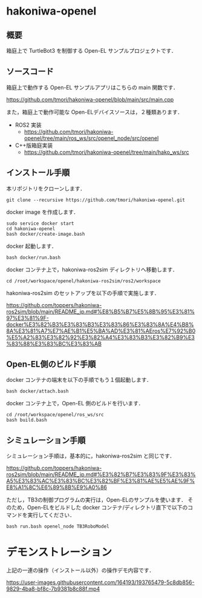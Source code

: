 # hakoniwa-openel

## 概要

箱庭上で TurtleBot3 を制御する Open-EL サンプルプロジェクトです．

## ソースコード

箱庭上で動作する Open-EL サンプルアプリはこちらの main 関数です．

https://github.com/tmori/hakoniwa-openel/blob/main/src/main.cpp

また，箱庭上で動作可能な Open-ELデバイスソースは，２種類あります．

* ROS2 実装
  * https://github.com/tmori/hakoniwa-openel/tree/main/ros_ws/src/openel_node/src/openel
* C++版箱庭実装
  * https://github.com/tmori/hakoniwa-openel/tree/main/hako_ws/src

## インストール手順

本リポジトリをクローンします．

```
git clone --recursive https://github.com/tmori/hakoniwa-openel.git
```

docker image を作成します．

```
sudo service docker start
cd hakoniwa-openel
bash docker/create-image.bash
```

docker 起動します．
```
bash docker/run.bash
```

docker コンテナ上で，hakoniwa-ros2sim ディレクトリへ移動します．
```
cd /root/workspace/openel/hakoniwa-ros2sim/ros2/workspace
```

hakoniwa-ros2sim のセットアップを以下の手順で実施します．

https://github.com/toppers/hakoniwa-ros2sim/blob/main/README_jp.md#%E8%B5%B7%E5%8B%95%E3%81%97%E3%81%9F-docker%E3%82%B3%E3%83%B3%E3%83%86%E3%83%8A%E4%B8%8A%E3%81%A7%E7%AE%B1%E5%BA%AD%E3%81%AEros%E7%92%B0%E5%A2%83%E3%82%92%E3%82%A4%E3%83%B3%E3%82%B9%E3%83%88%E3%83%BC%E3%83%AB


## Open-EL側のビルド手順

docker コンテナの端末を以下の手順でもう１個起動します．

```
bash docker/attach.bash
```

docker コンテナ上で，Open-EL 側のビルドを行います．

```
cd /root/workspace/openel/ros_ws/src
bash build.bash
```

## シミュレーション手順

シミュレーション手順は，基本的に，hakoniwa-ros2sim と同じです．

https://github.com/toppers/hakoniwa-ros2sim/blob/main/README_jp.md#%E3%82%B7%E3%83%9F%E3%83%A5%E3%83%AC%E3%83%BC%E3%82%BF%E3%81%AE%E5%AE%9F%E8%A1%8C%E6%89%8B%E9%A0%86

ただし，TB3の制御プログラムの実行は，Open-ELのサンプルを使います．
そのため，Open-ELをビルドした docker コンテナ/ディレクトリ直下で以下のコマンドを実行してください．

```
bash run.bash openel_node TB3RoboModel
```

# デモンストレーション

上記の一連の操作（インストール以外）の操作デモ内容です．


https://user-images.githubusercontent.com/164193/193765479-5c8db856-9829-4ba8-bf8c-7b9381b8c88f.mp4





